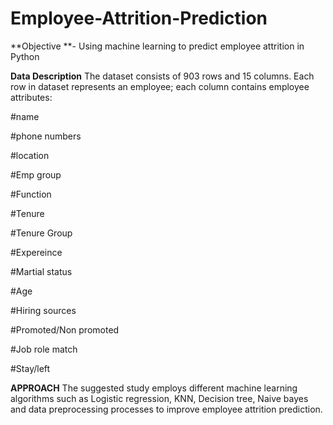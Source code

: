 # Employee-Attrition-Prediction
**Objective **- Using machine learning to predict employee attrition in Python

**Data Description** The dataset consists of 903 rows and 15 columns. Each row in dataset represents an employee; each column contains employee attributes:

#name

#phone numbers

#location

#Emp group

#Function

#Tenure

#Tenure Group

#Expereince

#Martial status

#Age

#Hiring sources

#Promoted/Non promoted

#Job role match

#Stay/left

**APPROACH** The suggested study employs different machine learning algorithms such as Logistic regression, KNN, Decision tree, Naive bayes and data preprocessing processes to improve employee attrition prediction.
